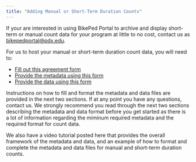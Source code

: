 ```yaml
---
title: "Adding Manual or Short-Term Duration Counts"
---
```


If your are interested in using BikePed Portal to archive and display short-term or manual count data for your program at little to no cost, contact us as bikepedportal@pdx.edu.  
  
For us to host your manual or short-term duration count data, you will need to:
* [Fill out this agreement form](https://forms.gle/RudtMPgexBsQMsqm9)
* [Provide the metadata using this form](https://psutrec.github.io/documentation/assets/downloads/metadata-template.xlsx)
* [Provide the data using this form](https://psutrec.github.io/documentation/assets/downloads/data-template.xlsx)  
  
Instructions on how to fill and format the metadata and data files are provided in the next two sections. If at any point you have any questions, contact us.  We strongly recommend you read through the next two sections describing the metadata and data format before you get started as there is a lot of information regarding the miminum required metadata and the required format for count data.  
  
We also have a video tutorial posted here that provides the overall framework of the metadata and data, and an example of how to format and complete the metadata and data files for manual and short-term duration counts.